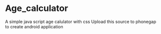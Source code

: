# Age_calculator
A simple java script age calulator with css
Upload this source to phonegap to create android application
